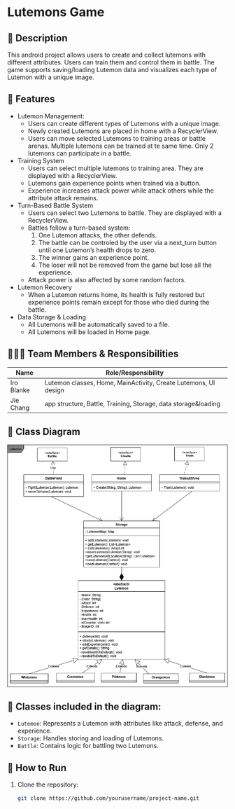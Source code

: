 # Lutemons Game

## 📖 Description
This android project allows users to create and collect lutemons with different attributes. Users can train them and control them in battle. The game supports saving/loading Lutemon data and visualizes each type of Lutemon with a unique image.

## 🧩 Features
- Lutemon Management:
   * Users can create different types of Lutemons with a unique image. 
   * Newly created Lutemons are placed in home with a RecyclerView.
   * Users can move selected Lutemons to training areas or battle arenas. Multiple lutemons can be trained at te same time. Only 2 lutemons can participate in a battle.
- Training System
   * Users can select multiple lutemons to training area. They are displayed with a RecyclerView.
   * Lutemons gain experience points when trained via a button.
   * Experience increases attack power while attack others while the attribute attack remains.
- Turn-Based Battle System
   * Users can select two Lutemons to battle. They are displayed with a RecyclerView.
   * Battles follow a turn-based system:
      1. One Lutemon attacks, the other defends.
      2. The battle can be controled by the user via a next_turn button until one Lutemon’s health drops to zero.
      3. The winner gains an experience point.
      4. The loser will not be removed from the game but lose all the experience.
   * Attack power is also affected by some random factors.
- Lutemon Recovery
   * When a Lutemon returns home, its health is fully restored but experience points remain except for those who died during the battle.
- Data Storage & Loading
   * All Lutemons will be automatically saved to a file.
   * All Lutemons will be loaded in Home page. 

## 🧑‍🤝‍🧑 Team Members & Responsibilities
| Name        | Role/Responsibility                                               |
|-------------|-------------------------------------------------------------------|
| Iro Blanke  | Lutemon classes, Home, MainActivity, Create Lutemons, UI design   |
| Jie Chang   | app structure, Battle, Training, Storage, data storage&loading    |

## 🧱 Class Diagram
![Class Diagram](./Lutemon_classes.png)

## 🧱 Classes included in the diagram:
- `Lutemon`: Represents a Lutemon with attributes like attack, defense, and experience.
- `Storage`: Handles storing and loading of Lutemons.
- `Battle`: Contains logic for battling two Lutemons.

## 🚀 How to Run
1. Clone the repository:
   ```bash
   git clone https://github.com/yourusername/project-name.git

